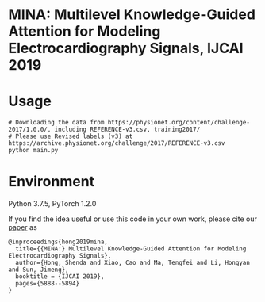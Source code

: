 # MINA: Multilevel Knowledge-Guided Attention for Modeling Electrocardiography Signals, IJCAI 2019


# Usage
```
# Downloading the data from https://physionet.org/content/challenge-2017/1.0.0/, including REFERENCE-v3.csv, training2017/
# Please use Revised labels (v3) at https://archive.physionet.org/challenge/2017/REFERENCE-v3.csv
python main.py
```

# Environment

Python 3.7.5, PyTorch 1.2.0

If you find the idea useful or use this code in your own work, please cite our [paper](https://www.ijcai.org/proceedings/2019/0816.pdf) as
```
@inproceedings{hong2019mina,
  title={{MINA:} Multilevel Knowledge-Guided Attention for Modeling Electrocardiography Signals},
  author={Hong, Shenda and Xiao, Cao and Ma, Tengfei and Li, Hongyan and Sun, Jimeng},
  booktitle = {IJCAI 2019},
  pages={5888--5894}
}
```
